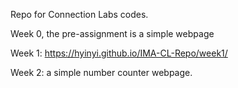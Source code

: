 Repo for Connection Labs codes.

Week 0, the pre-assignment is a simple webpage

Week 1: https://hyinyi.github.io/IMA-CL-Repo/week1/

Week 2: a simple number counter webpage.
